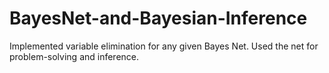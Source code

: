 # BayesNet-and-Bayesian-Inference
Implemented variable elimination for any given Bayes Net. Used the net for problem-solving and inference.
